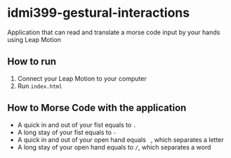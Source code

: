 # idmi399-gestural-interactions
Application that can read and translate a morse code input by your hands using Leap Motion

## How to run
1. Connect your Leap Motion to your computer
2. Run `index.html`

## How to Morse Code with the application
- A quick in and out of your fist equals to `.`
- A long stay of your fist equals to `-`
- A quick in and out of your open hand equals ` `, which separates a letter
- A long stay of your open hand equals to `/`, which separates a word
